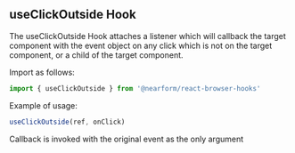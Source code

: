 ## useClickOutside Hook

The useClickOutside Hook attaches a listener which will callback the target component with the event object on any click which is not on the target component, or a child of the target component.

Import as follows:

```javascript
import { useClickOutside } from '@nearform/react-browser-hooks'
```

Example of usage:

```javascript
useClickOutside(ref, onClick)
```

Callback is invoked with the original event as the only argument
